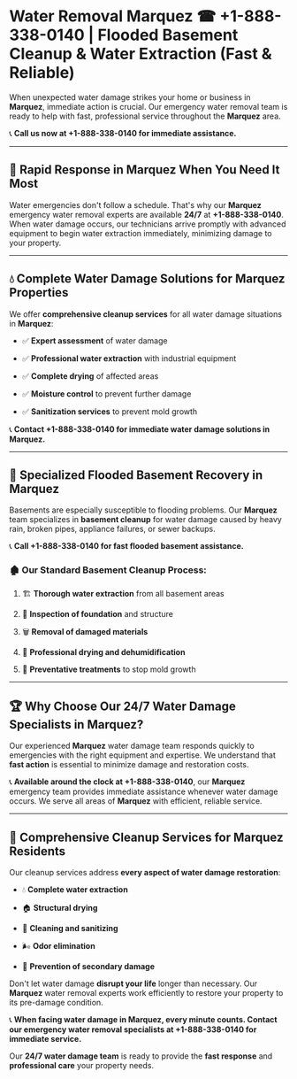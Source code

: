 # Water Removal Marquez ☎ +1-888-338-0140 | Flooded Basement Cleanup & Water Extraction (Fast & Reliable)

When unexpected water damage strikes your home or business in **Marquez**, immediate action is crucial. Our emergency water removal team is ready to help with fast, professional service throughout the **Marquez** area. 

📞 **Call us now at +1-888-338-0140 for immediate assistance.**
---
## 🚀 Rapid Response in Marquez When You Need It Most
Water emergencies don't follow a schedule. That's why our **Marquez** emergency water removal experts are available **24/7** at **+1-888-338-0140**. When water damage occurs, our technicians arrive promptly with advanced equipment to begin water extraction immediately, minimizing damage to your property.
---
## 💧 Complete Water Damage Solutions for Marquez Properties
We offer **comprehensive cleanup services** for all water damage situations in **Marquez**:
- ✅ **Expert assessment** of water damage  
- ✅ **Professional water extraction** with industrial equipment  
- ✅ **Complete drying** of affected areas  
- ✅ **Moisture control** to prevent further damage  
- ✅ **Sanitization services** to prevent mold growth  
📞 **Contact +1-888-338-0140 for immediate water damage solutions in Marquez.**
---
## 🌊 Specialized Flooded Basement Recovery in Marquez
Basements are especially susceptible to flooding problems. Our **Marquez** team specializes in **basement cleanup** for water damage caused by heavy rain, broken pipes, appliance failures, or sewer backups. 
📞 **Call +1-888-338-0140 for fast flooded basement assistance.**
### 🏚️ Our Standard Basement Cleanup Process:
1. 🏗️ **Thorough water extraction** from all basement areas  
2. 🔎 **Inspection of foundation** and structure  
3. 🗑️ **Removal of damaged materials**  
4. 💨 **Professional drying and dehumidification**  
5. 🚫 **Preventative treatments** to stop mold growth  
---
## 🏆 Why Choose Our 24/7 Water Damage Specialists in Marquez?
Our experienced **Marquez** water damage team responds quickly to emergencies with the right equipment and expertise. We understand that **fast action** is essential to minimize damage and restoration costs.
📞 **Available around the clock at +1-888-338-0140**, our **Marquez** emergency team provides immediate assistance whenever water damage occurs. We serve all areas of **Marquez** with efficient, reliable service.
---
## 🧹 Comprehensive Cleanup Services for Marquez Residents
Our cleanup services address **every aspect of water damage restoration**:
- 💧 **Complete water extraction**  
- 🏠 **Structural drying**  
- 🧼 **Cleaning and sanitizing**  
- 🌬️ **Odor elimination**  
- 🚫 **Prevention of secondary damage**  
Don't let water damage **disrupt your life** longer than necessary. Our **Marquez** water removal experts work efficiently to restore your property to its pre-damage condition.
📞 **When facing water damage in Marquez, every minute counts. Contact our emergency water removal specialists at +1-888-338-0140 for immediate service.**
Our **24/7 water damage team** is ready to provide the **fast response** and **professional care** your property needs.
